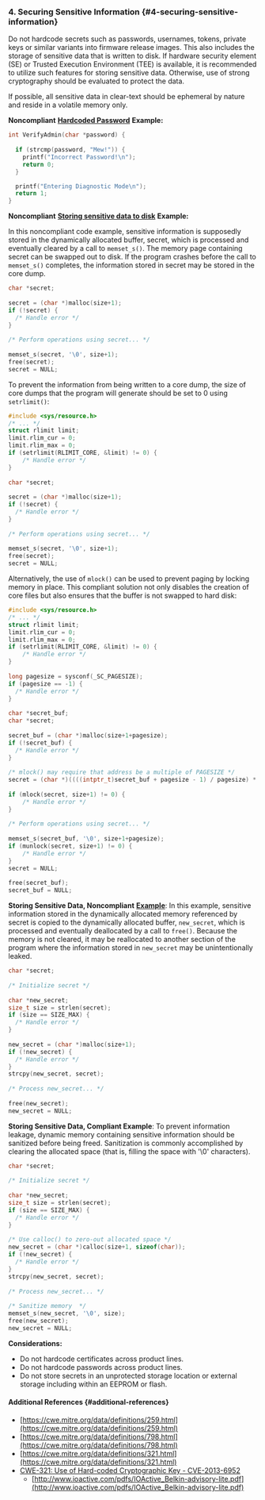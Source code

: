 ### 4. Securing Sensitive Information {#4-securing-sensitive-information}

Do not hardcode secrets such as passwords, usernames, tokens, private keys or similar variants into firmware release images. This also includes the storage of sensitive data that is written to disk. If hardware security element (SE) or Trusted Execution Environment (TEE) is available, it is recommended to utilize such features for storing sensitive data. Otherwise, use of strong cryptography should be evaluated to protect the data.

If possible, all sensitive data in clear-text should be ephemeral by nature and reside in a volatile memory only.

**Noncompliant** [**Hardcoded Password**](https://www.owasp.org/index.php/Use_of_hard-coded_password) **Example:**
```c
int VerifyAdmin(char *password) {
 
  if (strcmp(password, "Mew!")) {
    printf("Incorrect Password!\n");
    return 0;
  }

  printf("Entering Diagnostic Mode\n");
  return 1;
}
```

**Noncompliant** [**Storing sensitive data to disk**](https://www.securecoding.cert.org/confluence/display/c/MEM06-C.+Ensure+that+sensitive+data+is+not+written+out+to+disk) **Example:**

In this noncompliant code example, sensitive information is supposedly stored in the dynamically allocated buffer, secret, which is processed and eventually cleared by a call to `memset_s()`. The memory page containing secret can be swapped out to disk. If the program crashes before the call to `memset_s()` completes, the information stored in secret may be stored in the core dump.
```c
char *secret;
 
secret = (char *)malloc(size+1);
if (!secret) {
  /* Handle error */
}
 
/* Perform operations using secret... */
 
memset_s(secret, '\0', size+1);
free(secret);
secret = NULL;
```
To prevent the information from being written to a core dump, the size of core dumps that the program will generate should be set to 0 using `setrlimit()`:
```c
#include <sys/resource.h>
/* ... */
struct rlimit limit;
limit.rlim_cur = 0;
limit.rlim_max = 0;
if (setrlimit(RLIMIT_CORE, &limit) != 0) {
    /* Handle error */
}
 
char *secret;
 
secret = (char *)malloc(size+1);
if (!secret) {
  /* Handle error */
}
 
/* Perform operations using secret... */
 
memset_s(secret, '\0', size+1);
free(secret);
secret = NULL;
```
Alternatively, the use of `mlock()` can be used to prevent paging by locking memory in place. This compliant solution not only disables the creation of core files but also ensures that the buffer is not swapped to hard disk:
```c
#include <sys/resource.h>
/* ... */
struct rlimit limit;
limit.rlim_cur = 0;
limit.rlim_max = 0;
if (setrlimit(RLIMIT_CORE, &limit) != 0) {
    /* Handle error */
}
 
long pagesize = sysconf(_SC_PAGESIZE);
if (pagesize == -1) {
  /* Handle error */
}
 
char *secret_buf;
char *secret;
 
secret_buf = (char *)malloc(size+1+pagesize);
if (!secret_buf) {
  /* Handle error */
}
 
/* mlock() may require that address be a multiple of PAGESIZE */
secret = (char *)((((intptr_t)secret_buf + pagesize - 1) / pagesize) * pagesize);
 
if (mlock(secret, size+1) != 0) {
    /* Handle error */
}
 
/* Perform operations using secret... */
 
memset_s(secret_buf, '\0', size+1+pagesize);
if (munlock(secret, size+1) != 0) {
    /* Handle error */
}
secret = NULL;
 
free(secret_buf);
secret_buf = NULL;
```
**Storing Sensitive Data, Noncompliant** [**Example**](https://www.securecoding.cert.org/confluence/display/c/MEM03-C.+Clear+sensitive+information+stored+in+reusable+resources): In this example, sensitive information stored in the dynamically allocated memory referenced by secret is copied to the dynamically allocated buffer, `new_secret`, which is processed and eventually deallocated by a call to `free()`. Because the memory is not cleared, it may be reallocated to another section of the program where the information stored in `new_secret` may be unintentionally leaked.
```c
char *secret;
 
/* Initialize secret */
 
char *new_secret;
size_t size = strlen(secret);
if (size == SIZE_MAX) {
  /* Handle error */
}
 
new_secret = (char *)malloc(size+1);
if (!new_secret) {
  /* Handle error */
}
strcpy(new_secret, secret);
 
/* Process new_secret... */
 
free(new_secret);
new_secret = NULL;
```
**Storing Sensitive Data, Compliant Example**: To prevent information leakage, dynamic memory containing sensitive information should be sanitized before being freed. Sanitization is commonly accomplished by clearing the allocated space (that is, filling the space with &#039;\0&#039; characters).
```c
char *secret;
 
/* Initialize secret */
 
char *new_secret;
size_t size = strlen(secret);
if (size == SIZE_MAX) {
  /* Handle error */
}
 
/* Use calloc() to zero-out allocated space */
new_secret = (char *)calloc(size+1, sizeof(char));
if (!new_secret) {
  /* Handle error */
}
strcpy(new_secret, secret);
 
/* Process new_secret... */
 
/* Sanitize memory  */
memset_s(new_secret, '\0', size);
free(new_secret);
new_secret = NULL;
```
**Considerations:**

*   Do not hardcode certificates across product lines.
*   Do not hardcode passwords across product lines.
*   Do not store secrets in an unprotected storage location or external storage including within an EEPROM or flash.

#### Additional References {#additional-references}

*   [https://cwe.mitre.org/data/definitions/259.html](https://cwe.mitre.org/data/definitions/259.html)
*   [https://cwe.mitre.org/data/definitions/798.html](https://cwe.mitre.org/data/definitions/798.html)
*   [https://cwe.mitre.org/data/definitions/321.html](https://cwe.mitre.org/data/definitions/321.html)
*   [CWE-321: Use of Hard-coded Cryptographic Key - CVE-2013-6952](https://web.nvd.nist.gov/view/vuln/detail?vulnId=CVE-2013-6952)
    *   [http://www.ioactive.com/pdfs/IOActive_Belkin-advisory-lite.pdf](http://www.ioactive.com/pdfs/IOActive_Belkin-advisory-lite.pdf)